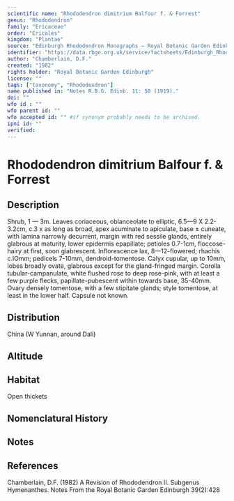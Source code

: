```yaml
---
scientific name: "Rhododendron dimitrium Balfour f. & Forrest"
genus: "Rhododendron"
family: "Ericaceae"
order: "Ericales"
kingdom: "Plantae"
source: "Edinburgh Rhododendron Monographs – Royal Botanic Garden Edinburgh"
identifier: "https://data.rbge.org.uk/service/factsheets/Edinburgh_Rhododendron_Monographs.xhtml"
author: "Chamberlain, D.F."
created: "1982"
rights holder: "Royal Botanic Garden Edinburgh"
license: ""
tags: ["taxonomy", "Rhododendron"]
name published in: "Notes R.B.G. Edinb. 11: 50 (1919)."
doi: ""
wfo id : ""
wfo parent id: ""
wfo accepted id: "" #if synonym probably needs to be archived.                      
ipni id: ""
verified:
---
```


                       

# Rhododendron dimitrium Balfour f. & Forrest

## Description
Shrub, 1 — 3m. Leaves coriaceous, oblanceolate to elliptic, 6.5—9 X 2.2-3.2cm, c.3 x as long as broad, apex acuminate to apiculate, base ± cuneate, with lamina narrowly decurrent, margin with red sessile glands, entirely glabrous at maturity, lower epidermis epapillate; petioles 0.7-1cm, floccose-hairy at first, soon giabrescent. Inflorescence lax, 8—12-flowered; rhachis c.lOmm; pedicels 7-10mm, dendroid-tomentose. Calyx cupular, up to 10mm, lobes broadly ovate, glabrous except for the gland-fringed margin. Corolla tubular-campanulate, white flushed rose to deep rose-pink, with at least a few purple flecks, papillate-pubescent within towards base, 35-40mm. Ovary densely tomentose, with a few stipitate glands; style tomentose, at least in the lower half. Capsule not known.

## Distribution
China (W Yunnan, around Dali)

## Altitude


## Habitat
Open thickets

## Nomenclatural History

                       
## Notes


## References

Chamberlain, D.F. (1982) A Revision of Rhododendron II. Subgenus Hymenanthes. Notes From the Royal Botanic Garden Edinburgh 39(2):428

